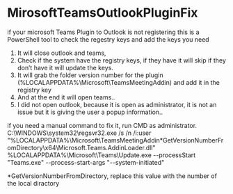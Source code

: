 # MirosoftTeamsOutlookPluginFix
if your microsoft Teams Plugin to Outlook is not registering this is a PowerShell tool to check the regestry keys and add the keys you need



1. It will close outlook and teams,
2. Check if the system have the registry keys, if they have it will skip if they don’t have it will update the keys.
3. It will grab the folder version number for the plugin (%LOCALAPPDATA%\Microsoft\TeamsMeetingAddin) and add it in the registry key
4. And at the end it will open teams..
5. I did not open outlook, because it is open as administrator, it is not an issue but it is giving the user a popup information..



if you need a manual command to fix it, run CMD as administrator.
C:\WINDOWS\system32\regsvr32.exe /s /n /i:user "%LOCALAPPDATA%\Microsoft\TeamsMeetingAddin\*GetVersionNumberFromDirectory\x64\Microsoft.Teams.AddinLoader.dll"
%LOCALAPPDATA%\Microsoft\Teams\Update.exe --processStart "Teams.exe" --process-start-args "--system-initiated"


*GetVersionNumberFromDirectory, replace this value with the number of the local diractory

